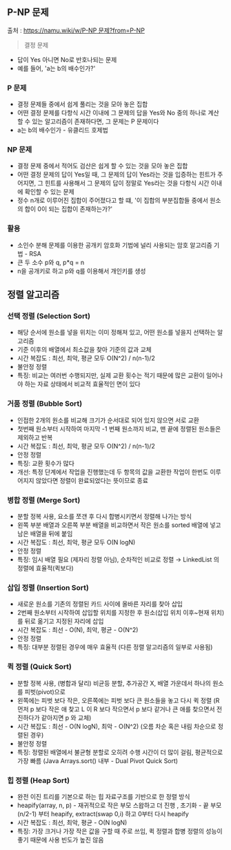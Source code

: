 ## P-NP 문제
출처 : [https://namu.wiki/w/P-NP 문제?from=P-NP](https://namu.wiki/w/P-NP%20%EB%AC%B8%EC%A0%9C?from=P-NP)

> 결정 문제
- 답이 Yes 아니면 No로 반호나되는 문제
- 예를 들어, 'a는 b의 배수인가?'
> 

### P 문제

- 결정 문제들 중에서 쉽게 풀리는 것을 모아 놓은 집합
- 어떤 결정 문제를 다항식 시간 이내에 그 문제의 답을 Yes와 No 중의 하나로 계산할 수 있는 알고리즘이 존재하다면, 그 문제는 P 문제이다
- a는 b의 배수인가 - 유클리드 호제법

### NP 문제

- 결정 문제 중에서 적어도 검산은 쉽게 할 수 있는 것을 모아 놓은 집합
- 어떤 결정 문제의 답이 Yes일 때, 그 문제의 답이 Yes라는 것을 입증하는 힌트가 주어지면, 그 힌트를 사용해서 그 문제의 답이 정말로 Yes라는 것을 다항식 시간 이내에 확인할 수 있는 문제
- 정수 n개로 이루어진 집합이 주어졌다고 할 떄, '이 집합의 부분집합들 중에서 원소의 합이 0이 되는 집합이 존재하는가?'

### 활용

- 소인수 분해 문제를 이용한 공개키 암호화 기법에 널리 사용되는 암호 알고리즘 기법 - RSA
- 큰 두 소수 p와 q, p*q = n
- n을 공개키로 하고 p와 q를 이용해서 개인키를 생성

## 정렬 알고리즘

### 선택 정렬 (Selection Sort)

- 해당 순서에 원소를 넣을 위치는 이미 정해져 있고, 어떤 원소를 넣을지 선택하는 알고리즘
- 기준 이후의 배열에서 최소값을 찾아 기준의 값과 교체
- 시간 복잡도 : 최선, 최악, 평균 모두 O(N^2) / n(n-1)/2
- 불안정 정렬
- 특징: 비교는 여러번 수행되지만, 실제 교환 횟수는 적기 때문에 많은 교환이 일어나야 하는 자료 상태에서 비교적 효율적인 면이 있다

### 거품 정렬 (Bubble Sort)

- 인접한 2개의 원소를 비교해 크기가 순서대로 되어 있지 않으면 서로 교환
- 첫번째 원소부터 시작하여 마지막 -1 번째 원소까지 비교, 맨 끝에 정렬된 원소들은 제외하고 반복
- 시간 복잡도 : 최선, 최악, 평균 모두 O(N^2) / n(n-1)/2
- 안정 정렬
- 특징: 교환 횟수가 많다
- 개선: 특정 단계에서 작업을 진행했는데 두 항목의 값을 교환한 작업이 한번도 이루어지지 않았다면 정렬이 완료되었다는 뜻이므로 종료

### 병합 정렬 (Merge Sort)

- 분할 정복 사용, 요소를 쪼갠 후 다시 합병시키면서 정렬해 나가는 방식
- 왼쪽 부분 배열과 오른쪽 부분 배열을 비교하면서 작은 원소를 sorted 배열에 넣고 남은 배열을 뒤에 붙임
- 시간 복잡도 : 최선, 최악, 평균 모두 O(N logN)
- 안정 정렬
- 특징: 임시 배열 필요 (제자리 정렬 아님), 순차적인 비교로 정렬 → LinkedList 의 정렬에 효율적(퀵보다)

### 삽입 정렬 (Insertion Sort)

- 새로운 원소를 기존의 정렬된 카드 사이에 올바른 자리를 찾아 삽입
- 2번째 원소부터 시작하여 삽입할 위치를 지정한 후 원소(삽입 위치 이후~현재 위치)를 뒤로 옮기고 지정된 자리에 삽입
- 시간 복잡도 : 최선 - O(N), 최악, 평균 - O(N^2)
- 안정 정렬
- 특징: 대부분 정렬된 경우에 매우 효율적 (다른 정렬 알고리즘의 일부로 사용됨)

### 퀵 정렬 (Quick Sort)

- 분할 정복 사용, (병합과 달리) 비균등 분할, 추가공간 X, 배열 가운데서 하나의 원소를 피벗(pivot)으로
- 왼쪽에는 피벗 보다 작은, 오른쪽에는 피벗 보다 큰 원소들을 놓고 다시 퀵 정렬 (R 먼저 p 보다 작은 애 찾고 L 이 R 보다 작으면서 p 보다 같거나 큰 애를 찾으면서 전진하다가 같아지면 p 와 교체)
- 시간 복잡도 : 최선 - O(N logN), 최악 - O(N^2) (오름 차순 혹은 내림 차순으로 정렬된 경우)
- 불안정 정렬
- 특징: 정렬된 배열에서 불균형 분할로 오히려 수행 시간이 더 많이 걸림, 평균적으로 가장 빠름 (Java Arrays.sort() 내부 - Dual Pivot Quick Sort)

### 힙 정렬 (Heap Sort)

- 완전 이진 트리를 기본으로 하는 힙 자료구조를 기반으로 한 정렬 방식
- heapify(array, n, p) - 재귀적으로 작은 부모 스왑하고 더 진행 , 초기화 - 끝 부모(n/2-1) 부터 heapify, extract(swap 0,i) 하고 0부터 다시 heapify
- 시간 복잡도 : 최선, 최악, 평균 - O(N logN)
- 특징: 가장 크거나 가장 작은 값을 구할 때 주로 쓰임, 퀵 정렬과 합병 정렬의 성능이 좋기 때문에 사용 빈도가 높진 않음

